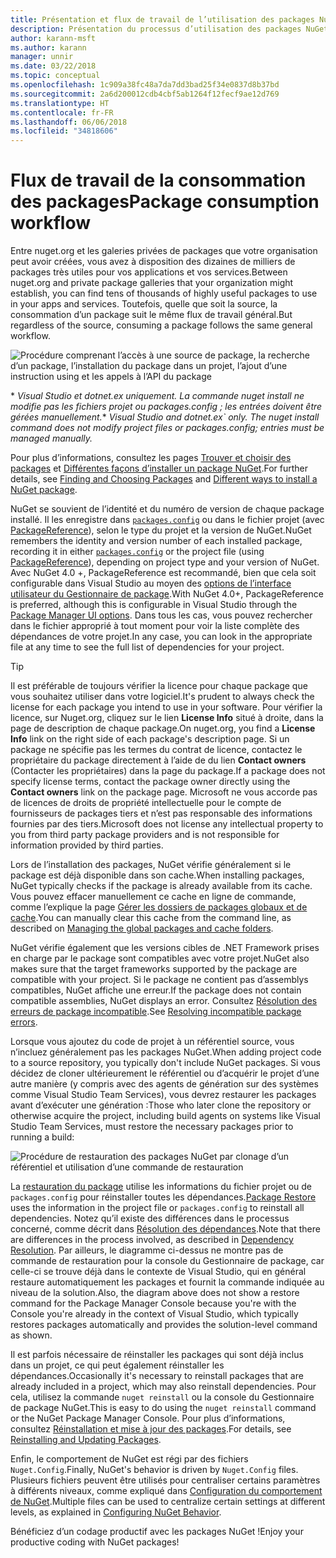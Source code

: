 ```yaml
---
title: Présentation et flux de travail de l’utilisation des packages NuGet
description: Présentation du processus d’utilisation des packages NuGet dans un projet et liens vers d’autres parties du processus.
author: karann-msft
ms.author: karann
manager: unnir
ms.date: 03/22/2018
ms.topic: conceptual
ms.openlocfilehash: 1c909a38fc48a7da7dd3bad25f34e0837d8b37bd
ms.sourcegitcommit: 2a6d200012cdb4cbf5ab1264f12fecf9ae12d769
ms.translationtype: HT
ms.contentlocale: fr-FR
ms.lasthandoff: 06/06/2018
ms.locfileid: "34818606"
---
```

# <a name="package-consumption-workflow"></a><span data-ttu-id="7d125-103">Flux de travail de la consommation des packages</span><span class="sxs-lookup"><span data-stu-id="7d125-103">Package consumption workflow</span></span>

<span data-ttu-id="7d125-104">Entre nuget.org et les galeries privées de packages que votre organisation peut avoir créées, vous avez à disposition des dizaines de milliers de packages très utiles pour vos applications et vos services.</span><span class="sxs-lookup"><span data-stu-id="7d125-104">Between nuget.org and private package galleries that your organization might establish, you can find tens of thousands of highly useful packages to use in your apps and services.</span></span> <span data-ttu-id="7d125-105">Toutefois, quelle que soit la source, la consommation d’un package suit le même flux de travail général.</span><span class="sxs-lookup"><span data-stu-id="7d125-105">But regardless of the source, consuming a package follows the same general workflow.</span></span>

![Procédure comprenant l’accès à une source de package, la recherche d’un package, l’installation du package dans un projet, l’ajout d’une instruction using et les appels à l’API du package](media/Overview-01-GeneralFlow.png)

<span data-ttu-id="7d125-107">\* _Visual Studio et dotnet.ex uniquement. La commande nuget install ne modifie pas les fichiers projet ou packages.config ; les entrées doivent être gérées manuellement._</span><span class="sxs-lookup"><span data-stu-id="7d125-107">\* _Visual Studio and dotnet.ex\` only. The nuget install command does not modify project files or packages.config; entries must be managed manually._</span></span>

<span data-ttu-id="7d125-108">Pour plus d’informations, consultez les pages [Trouver et choisir des packages](../consume-packages/finding-and-choosing-packages.md) et [Différentes façons d’installer un package NuGet](ways-to-install-a-package.md).</span><span class="sxs-lookup"><span data-stu-id="7d125-108">For further details, see [Finding and Choosing Packages](../consume-packages/finding-and-choosing-packages.md) and [Different ways to install a NuGet package](ways-to-install-a-package.md).</span></span>

<span data-ttu-id="7d125-109">NuGet se souvient de l’identité et du numéro de version de chaque package installé. Il les enregistre dans [`packages.config`](../reference/packages-config.md) ou dans le fichier projet (avec [PackageReference](../consume-packages/package-references-in-project-files.md)), selon le type du projet et la version de NuGet.</span><span class="sxs-lookup"><span data-stu-id="7d125-109">NuGet remembers the identity and version number of each installed package, recording it in either [`packages.config`](../reference/packages-config.md) or the project file (using [PackageReference](../consume-packages/package-references-in-project-files.md)), depending on project type and your version of NuGet.</span></span> <span data-ttu-id="7d125-110">Avec NuGet 4.0 +, PackageReference est recommandé, bien que cela soit configurable dans Visual Studio au moyen des [options de l’interface utilisateur du Gestionnaire de package](../tools/package-manager-ui.md).</span><span class="sxs-lookup"><span data-stu-id="7d125-110">With NuGet 4.0+, PackageReference is preferred, although this is configurable in Visual Studio through the [Package Manager UI options](../tools/package-manager-ui.md).</span></span> <span data-ttu-id="7d125-111">Dans tous les cas, vous pouvez rechercher dans le fichier approprié à tout moment pour voir la liste complète des dépendances de votre projet.</span><span class="sxs-lookup"><span data-stu-id="7d125-111">In any case, you can look in the appropriate file at any time to see the full list of dependencies for your project.</span></span>

> [!Tip]
> <span data-ttu-id="7d125-112">Il est préférable de toujours vérifier la licence pour chaque package que vous souhaitez utiliser dans votre logiciel.</span><span class="sxs-lookup"><span data-stu-id="7d125-112">It's prudent to always check the license for each package you intend to use in your software.</span></span> <span data-ttu-id="7d125-113">Pour vérifier la licence, sur Nuget.org, cliquez sur le lien **License Info** situé à droite, dans la page de description de chaque package.</span><span class="sxs-lookup"><span data-stu-id="7d125-113">On nuget.org, you find a **License Info** link on the right side of each package's description page.</span></span> <span data-ttu-id="7d125-114">Si un package ne spécifie pas les termes du contrat de licence, contactez le propriétaire du package directement à l’aide de du lien **Contact owners** (Contacter les propriétaires) dans la page du package.</span><span class="sxs-lookup"><span data-stu-id="7d125-114">If a package does not specify license terms, contact the package owner directly using the **Contact owners** link on the package page.</span></span> <span data-ttu-id="7d125-115">Microsoft ne vous accorde pas de licences de droits de propriété intellectuelle pour le compte de fournisseurs de packages tiers et n’est pas responsable des informations fournies par des tiers.</span><span class="sxs-lookup"><span data-stu-id="7d125-115">Microsoft does not license any intellectual property to you from third party package providers and is not responsible for information provided by third parties.</span></span>

<span data-ttu-id="7d125-116">Lors de l’installation des packages, NuGet vérifie généralement si le package est déjà disponible dans son cache.</span><span class="sxs-lookup"><span data-stu-id="7d125-116">When installing packages, NuGet typically checks if the package is already available from its cache.</span></span> <span data-ttu-id="7d125-117">Vous pouvez effacer manuellement ce cache en ligne de commande, comme l’explique la page [Gérer les dossiers de packages globaux et de cache](../consume-packages/managing-the-global-packages-and-cache-folders.md).</span><span class="sxs-lookup"><span data-stu-id="7d125-117">You can manually clear this cache from the command line, as described on [Managing the global packages and cache folders](../consume-packages/managing-the-global-packages-and-cache-folders.md).</span></span>

<span data-ttu-id="7d125-118">NuGet vérifie également que les versions cibles de .NET Framework prises en charge par le package sont compatibles avec votre projet.</span><span class="sxs-lookup"><span data-stu-id="7d125-118">NuGet also makes sure that the target frameworks supported by the package are compatible with your project.</span></span> <span data-ttu-id="7d125-119">Si le package ne contient pas d’assemblys compatibles, NuGet affiche une erreur.</span><span class="sxs-lookup"><span data-stu-id="7d125-119">If the package does not contain compatible assemblies, NuGet displays an error.</span></span> <span data-ttu-id="7d125-120">Consultez [Résolution des erreurs de package incompatible](dependency-resolution.md#resolving-incompatible-package-errors).</span><span class="sxs-lookup"><span data-stu-id="7d125-120">See [Resolving incompatible package errors](dependency-resolution.md#resolving-incompatible-package-errors).</span></span>

<span data-ttu-id="7d125-121">Lorsque vous ajoutez du code de projet à un référentiel source, vous n’incluez généralement pas les packages NuGet.</span><span class="sxs-lookup"><span data-stu-id="7d125-121">When adding project code to a source repository, you typically don't include NuGet packages.</span></span> <span data-ttu-id="7d125-122">Si vous décidez de cloner ultérieurement le référentiel ou d’acquérir le projet d’une autre manière (y compris avec des agents de génération sur des systèmes comme Visual Studio Team Services), vous devrez restaurer les packages avant d’exécuter une génération :</span><span class="sxs-lookup"><span data-stu-id="7d125-122">Those who later clone the repository or otherwise acquire the project, including build agents on systems like Visual Studio Team Services, must restore the necessary packages prior to running a build:</span></span>

![Procédure de restauration des packages NuGet par clonage d’un référentiel et utilisation d’une commande de restauration](media/Overview-02-RestoreFlow.png)

<span data-ttu-id="7d125-124">La [restauration du package](../consume-packages/package-restore.md) utilise les informations du fichier projet ou de `packages.config` pour réinstaller toutes les dépendances.</span><span class="sxs-lookup"><span data-stu-id="7d125-124">[Package Restore](../consume-packages/package-restore.md) uses the information in the project file or `packages.config` to reinstall all dependencies.</span></span> <span data-ttu-id="7d125-125">Notez qu’il existe des différences dans le processus concerné, comme décrit dans [Résolution des dépendances](../consume-packages/dependency-resolution.md).</span><span class="sxs-lookup"><span data-stu-id="7d125-125">Note that there are differences in the process involved, as described in [Dependency Resolution](../consume-packages/dependency-resolution.md).</span></span> <span data-ttu-id="7d125-126">Par ailleurs, le diagramme ci-dessus ne montre pas de commande de restauration pour la console du Gestionnaire de package, car celle-ci se trouve déjà dans le contexte de Visual Studio, qui en général restaure automatiquement les packages et fournit la commande indiquée au niveau de la solution.</span><span class="sxs-lookup"><span data-stu-id="7d125-126">Also, the diagram above does not show a restore command for the Package Manager Console because you're with the Console you're already in the context of Visual Studio, which typically restores packages automatically and provides the solution-level command as shown.</span></span>

<span data-ttu-id="7d125-127">Il est parfois nécessaire de réinstaller les packages qui sont déjà inclus dans un projet, ce qui peut également réinstaller les dépendances.</span><span class="sxs-lookup"><span data-stu-id="7d125-127">Occasionally it's necessary to reinstall packages that are already included in a project, which may also reinstall dependencies.</span></span> <span data-ttu-id="7d125-128">Pour cela, utilisez la commande `nuget reinstall` ou la console du Gestionnaire de package NuGet.</span><span class="sxs-lookup"><span data-stu-id="7d125-128">This is easy to do using the `nuget reinstall` command or the NuGet Package Manager Console.</span></span> <span data-ttu-id="7d125-129">Pour plus d’informations, consultez [Réinstallation et mise à jour des packages](../consume-packages/reinstalling-and-updating-packages.md).</span><span class="sxs-lookup"><span data-stu-id="7d125-129">For details, see [Reinstalling and Updating Packages](../consume-packages/reinstalling-and-updating-packages.md).</span></span>

<span data-ttu-id="7d125-130">Enfin, le comportement de NuGet est régi par des fichiers `Nuget.Config`.</span><span class="sxs-lookup"><span data-stu-id="7d125-130">Finally, NuGet's behavior is driven by `Nuget.Config` files.</span></span> <span data-ttu-id="7d125-131">Plusieurs fichiers peuvent être utilisés pour centraliser certains paramètres à différents niveaux, comme expliqué dans [Configuration du comportement de NuGet](../consume-packages/configuring-nuget-behavior.md).</span><span class="sxs-lookup"><span data-stu-id="7d125-131">Multiple files can be used to centralize certain settings at different levels, as explained in [Configuring NuGet Behavior](../consume-packages/configuring-nuget-behavior.md).</span></span>

<span data-ttu-id="7d125-132">Bénéficiez d’un codage productif avec les packages NuGet !</span><span class="sxs-lookup"><span data-stu-id="7d125-132">Enjoy your productive coding with NuGet packages!</span></span>
